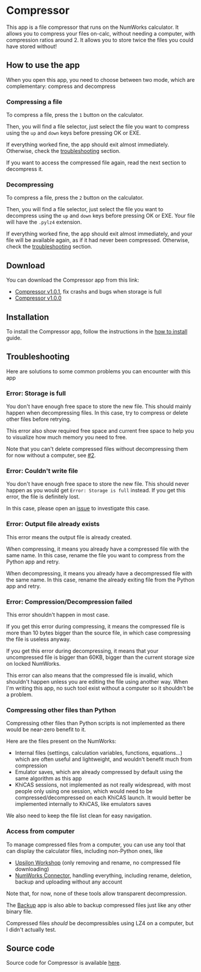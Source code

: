 # Compressor

This app is a file compressor that runs on the NumWorks calculator. It allows
you to compress your files on-calc, without needing a computer, with compression
ratios around 2. It allows you to store twice the files you could have stored
without!

## How to use the app

When you open this app, you need to choose between two mode, which are
complementary: compress and decompress

### Compressing a file

To compress a file, press the `1` button on the calculator.

Then, you will find a file selector, just select the file you want to compress
using the `up` and `down` keys before pressing OK or EXE.

If everything worked fine, the app should exit almost immediately. Otherwise,
check the [troubleshooting](#troubleshooting) section.

If you want to access the compressed file again, read the next section to
decompress it.

### Decompressing

To compress a file, press the `2` button on the calculator.

Then, you will find a file selector, just select the file you want to decompress
using the `up` and `down` keys before pressing OK or EXE. Your file will have
the `.pylz4` extension.

If everything worked fine, the app should exit almost immediately, and your file
will be available again, as if it had never been compressed. Otherwise, check
the [troubleshooting](#troubleshooting) section.

## Download

You can download the Compressor app from this link:

- [Compressor v1.0.1](https://yaya-cout.github.io/Nwagyu/assets/apps/compressor-1.0.1.nwa),
  fix crashs and bugs when storage is full
- [Compressor v1.0.0](https://yaya-cout.github.io/Nwagyu/assets/apps/compressor-1.0.0.nwa)

## Installation

To install the Compressor app, follow the instructions in the
[how to install](../help/how-to-install.md) guide.

## Troubleshooting

Here are solutions to some common problems you can encounter with this app

### Error: Storage is full

You don't have enough free space to store the new file. This should mainly
happen when decompressing files. In this case, try to compress or delete other
files before retrying.

This error also show required free space and current free space to help you to
visualize how much memory you need to free.

Note that you can't delete compressed files without decompressing them for now
without a computer, see [#2](https://codeberg.org/Yaya-Cout/Compressor/issues/2).

### Error: Couldn't write file

You don't have enough free space to store the new file. This should never happen
as you would get `Error: Storage is full` instead. If you get this error, the
file is definitely lost.

In this case, please open an [issue](https://codeberg.org/Yaya-Cout/Compressor/issues)
to investigate this case.

### Error: Output file already exists

This error means the output file is already created.

When compressing, it means you already have a compressed file with the same
name. In this case, rename the file you want to compress from the Python app and
retry.

When decompressing, it means you already have a decompressed file with the same
name. In this case, rename the already exiting file from the Python app and
retry.

### Error: Compression/Decompression failed

This error shouldn't happen in most case.

If you get this error during compressing, it means the compressed file is more
than 10 bytes bigger than the source file, in which case compressing the file
is useless anyway.

If you get this error during decompressing, it means that your uncompressed file
is bigger than 60KB, bigger than the current storage size on locked NumWorks.

This error can also means that the compressed file is invalid, which shouldn't
happen unless you are editing the file using another way. When I'm writing this
app, no such tool exist without a computer so it shouldn't be a problem.

### Compressing other files than Python

Compressing other files than Python scripts is not implemented as there would be
near-zero benefit to it.

Here are the files present on the NumWorks:

- Internal files (settings, calculation variables, functions, equations…) which
  are often useful and lightweight, and wouldn't benefit much from compression
- Emulator saves, which are already compressed by default using the same
  algorithm as this app
- KhiCAS sessions, not implemented as not really widespread, with most people
  only using one session, which would need to be compressed/decompressed on each
  KhiCAS launch. It would better be implemented internally to KhiCAS, like
  emulators saves

We also need to keep the file list clean for easy navigation.

### Access from computer

To manage compressed files from a computer, you can use any tool that can
display the calculator files, including non-Python ones, like

- [Upsilon Workshop](https://yaya-cout.github.io/Upsilon-Workshop/calculator)
  (only removing and rename, no compressed file downloading)
- [NumWorks Connector](https://yaya-cout.github.io/Numworks-connector/#/),
  handling everything, including rename, deletion, backup and uploading without
  any account

Note that, for now, none of these tools allow transparent decompression.

The [Backup](./backup.md) app is also able to backup compressed files just like
any other binary file.

Compressed files *should* be decompressibles using LZ4 on a computer, but I
didn't actually test.

## Source code

Source code for Compressor is available
[here](https://codeberg.org/Yaya-Cout/Compressor).
